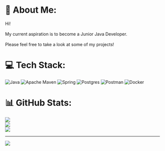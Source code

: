 # 💫 About Me:
Hi!<br><br>My current aspiration is to become a Junior Java Developer.<br><br>Please feel free to take a look at some of my projects!


# 💻 Tech Stack:
![Java](https://img.shields.io/badge/java-%23ED8B00.svg?style=for-the-badge&logo=java&logoColor=white) ![Apache Maven](https://img.shields.io/badge/Apache%20Maven-C71A36?style=for-the-badge&logo=Apache%20Maven&logoColor=white) ![Spring](https://img.shields.io/badge/spring-%236DB33F.svg?style=for-the-badge&logo=spring&logoColor=white) ![Postgres](https://img.shields.io/badge/postgres-%23316192.svg?style=for-the-badge&logo=postgresql&logoColor=white) ![Postman](https://img.shields.io/badge/Postman-FF6C37?style=for-the-badge&logo=postman&logoColor=white) ![Docker](https://img.shields.io/badge/docker-%230db7ed.svg?style=for-the-badge&logo=docker&logoColor=white)
# 📊 GitHub Stats:
![](https://github-readme-stats.vercel.app/api?username=mich-wierzch&theme=radical&hide_border=false&include_all_commits=false&count_private=false)<br/>
![](https://github-readme-streak-stats.herokuapp.com/?user=mich-wierzch&theme=radical&hide_border=false)<br/>
![](https://github-readme-stats.vercel.app/api/top-langs/?username=mich-wierzch&theme=radical&hide_border=false&include_all_commits=false&count_private=false&layout=compact)

---
[![](https://visitcount.itsvg.in/api?id=mich-wierzch&icon=0&color=0)](https://visitcount.itsvg.in)

<!-- Proudly created with GPRM ( https://gprm.itsvg.in ) -->
